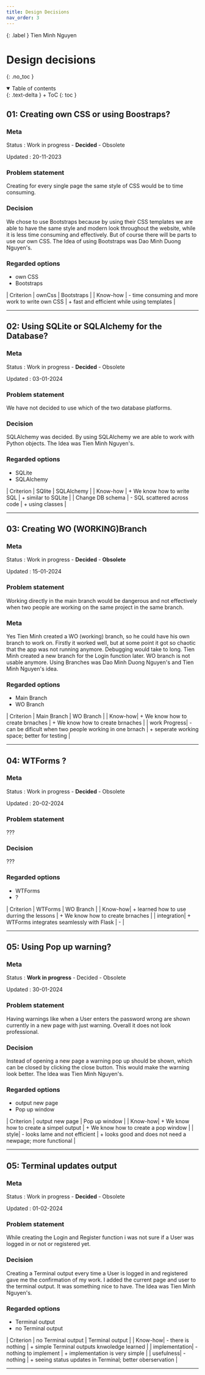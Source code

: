 ```yaml
---
title: Design Decisions
nav_order: 3
---
```


{: .label }
Tien Minh Nguyen

# Design decisions
{: .no_toc }

<details open markdown="block">
{: .text-delta }
<summary>Table of contents</summary>
+ ToC
{: toc }
</details>

## 01: Creating own CSS or using Boostraps?

### Meta

Status
: Work in progress - **Decided** - Obsolete

Updated
: 20-11-2023

### Problem statement

Creating for every single page the same style of CSS would be to time consuming.

### Decision

We chose to use Bootstraps because by using their CSS templates we are able to have the same style and modern look throughout the website, while it is less time consuming and effectively.
But of course there will be parts to use our own CSS.
The Idea of using Bootstraps was Dao Minh Duong Nguyen's.

### Regarded options

- own CSS
- Bootstraps

| Criterion | ownCss | Bootstraps |
| Know-how | - time consuming and more work to write own CSS | + fast and efficient while using templates  |


---

## 02: Using SQLite or SQLAlchemy for the Database?

### Meta

Status
: Work in progress - **Decided** - Obsolete

Updated
: 03-01-2024

### Problem statement

We have not decided to use which of the two database platforms.

### Decision

SQLAlchemy was decided. By using SQLAlchemy we are able to work with Python objects.
The Idea was Tien Minh Nguyen's.

### Regarded options

- SQLite
- SQLAlchemy

| Criterion | SQlite | SQLAlchemy |
| Know-how | + We know how to write SQL | + similar to SQLite   |
| Change DB schema | - SQL scattered across code | + using classes   |

---

## 03: Creating WO (WORKING)Branch

### Meta

Status
: Work in progress - **Decided** - **Obsolete**

Updated
: 15-01-2024

### Problem statement

Working directly in the main branch would be dangerous and not effectively when two people are working on the same project in the same branch.

### Meta

Yes Tien Minh created a WO (working) branch, so he could have his own branch to work on. Firstly it worked well, but at some point it got so chaotic that the app was not running anymore. Debugging would take to long. Tien Minh created a new branch for the Login function later. WO branch is not usable anymore.
Using Branches was Dao Minh Duong Nguyen's and Tien Minh Nguyen's idea.

### Regarded options

- Main Branch 
- WO Branch

| Criterion | Main Branch | WO Branch |
| Know-how| + We know how to create brnaches | + We know how to create brnaches  |
| work Progress| - can be dificult when two people working in one brnach | + seperate working space; better for testing   |

---

## 04: WTForms ?

### Meta

Status
: Work in progress - **Decided** - Obsolete

Updated
: 20-02-2024

### Problem statement

???

### Decision

???

### Regarded options

- WTForms
- ?

| Criterion | WTForms | WO Branch |
| Know-how| + learned how to use durring the lessons | + We know how to create brnaches  |
| integration| + WTForms integrates seamlessly with Flask  | -   |


---

## 05: Using Pop up warning?

### Meta

Status
: **Work in progress** - Decided - Obsolete

Updated
: 30-01-2024

### Problem statement

Having warnings like when a User enters the password wrong are shown currently in a new page with just warning. Overall it does not look professional.

### Decision

Instead of opening a new page a warning pop up should be shown, which can be closed by clicking the close button. This would make the warning look better.
The Idea was Tien Minh Nguyen's.

### Regarded options

- output new page 
- Pop up window

| Criterion | output new page | Pop up window |
| Know-how| + We know how to create a simpel output | + We know how to create a pop window  |
| style| - looks lame and not efficient | + looks good and does not need a newpage; more functional   |

---

## 05: Terminal updates output

### Meta

Status
: Work in progress - **Decided** - Obsolete

Updated
: 01-02-2024

### Problem statement

While creating the Login and Register function i was not sure if a User was logged in or not or registered yet.

### Decision

Creating a Terminal output every time a User is logged in and registered gave me the confirmation of my work. I added the current page and user to the terminal output. It was something nice to have.
The Idea was Tien Minh Nguyen's.

### Regarded options

- Terminal output
- no Terminal output

| Criterion | no Terminal output | Terminal output |
| Know-how| - there is nothing | + simple Terminal outputs knwoledge learned  |
| implementation| - nothing to implement | + implementation is very simple   |
| usefulness| - nothing  | + seeing status updates in Terminal; better oberservation |


---